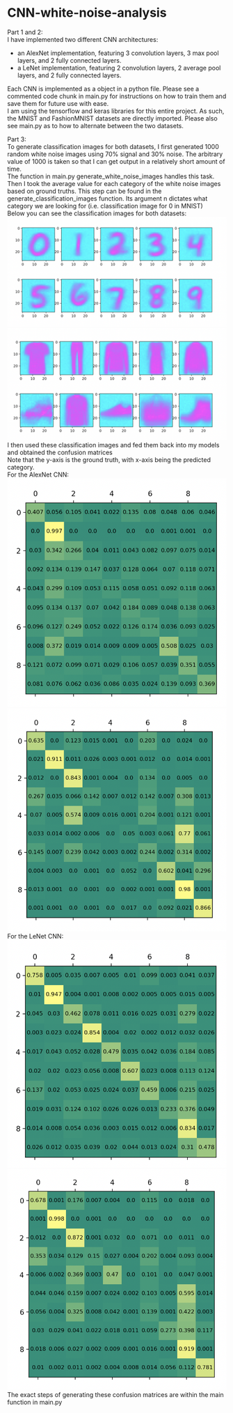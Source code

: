 # CNN-white-noise-analysis
Part 1 and 2:\
I have implemented two different CNN architectures: 
- an AlexNet implementation, featuring 3 convolution layers, 3 max pool layers, and 2 fully connected layers.
- a LeNet implementation, featuring 2 convolution layers, 2 average pool layers, and 2 fully connected layers.

Each CNN is implemented as a object in a python file. Please see a commented code chunk in main.py for instructions on how to train them and save them for future use with ease.\
I am using the tensorflow and keras libraries for this entire project. As such, the MNIST and FashionMNIST datasets are directly imported. Please also see main.py as to how to alternate between the two datasets.

Part 3:\
To generate classification images for both datasets, I first generated 1000 random white noise images using 70% signal and 30% noise. The arbitrary value of 1000 is taken so that I can get output in a relatively short amount of time. \
The function in main.py generate_white_noise_images handles this task. Then I took the average value for each category of the white noise images based on ground truths. This step can be found in the generate_classification_images function. Its argument n dictates what category we are looking for (i.e. classification image for 0 in MNIST)\
Below you can see the classification images for both datasets:
![alt text](part3_imgs/classification_mnist.png "MNIST")
![alt text](part3_imgs/classification_fashion_mnist.png "FashionMNIST")
I then used these classification images and fed them back into my models and obtained the confusion matrices\
Note that the y-axis is the ground truth, with x-axis being the predicted category.\
For the AlexNet CNN:
![alt text](part3_imgs/cm_alex_mnist.png "alex MNIST")
![alt text](part3_imgs/cm_alex_fashion_mnist.png "alex FashionMNIST")
For the LeNet CNN:
![alt text](part3_imgs/cm_lenet_mnist.png "le MNIST")
![alt text](part3_imgs/cm_lenet_fashion_mnist.png "le FashionMNIST")
The exact steps of generating these confusion matrices are within the main function in main.py
